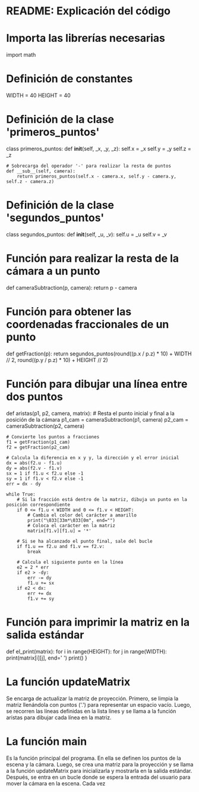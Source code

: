 # README: Explicación del código

# Importa las librerías necesarias
import math

# Definición de constantes
WIDTH = 40
HEIGHT = 40

# Definición de la clase 'primeros_puntos'
class primeros_puntos:
    def __init__(self, _x, _y, _z):
        self.x = _x
        self.y = _y
        self.z = _z

    # Sobrecarga del operador '-' para realizar la resta de puntos
    def __sub__(self, camera):
        return primeros_puntos(self.x - camera.x, self.y - camera.y, self.z - camera.z)

# Definición de la clase 'segundos_puntos'
class segundos_puntos:
    def __init__(self, _u, _v):
        self.u = _u
        self.v = _v

# Función para realizar la resta de la cámara a un punto
def cameraSubtraction(p, camera):
    return p - camera

# Función para obtener las coordenadas fraccionales de un punto
def getFraction(p):
    return segundos_puntos(round((p.x / p.z) * 10) + WIDTH // 2, round((p.y / p.z) * 10) + HEIGHT // 2)

# Función para dibujar una línea entre dos puntos
def aristas(p1, p2, camera, matrix):
    # Resta el punto inicial y final a la posición de la cámara
    p1_cam = cameraSubtraction(p1, camera)
    p2_cam = cameraSubtraction(p2, camera)

    # Convierte los puntos a fracciones
    f1 = getFraction(p1_cam)
    f2 = getFraction(p2_cam)

    # Calcula la diferencia en x y y, la dirección y el error inicial
    dx = abs(f2.u - f1.u)
    dy = abs(f2.v - f1.v)
    sx = 1 if f1.u < f2.u else -1
    sy = 1 if f1.v < f2.v else -1
    err = dx - dy

    while True:
        # Si la fracción está dentro de la matriz, dibuja un punto en la posición correspondiente
        if 0 <= f1.u < WIDTH and 0 <= f1.v < HEIGHT:
            # Cambia el color del carácter a amarillo
            print("\033[33m*\033[0m", end="")
            # Coloca el carácter en la matriz
            matrix[f1.v][f1.u] = '*'

        # Si se ha alcanzado el punto final, sale del bucle
        if f1.u == f2.u and f1.v == f2.v:
            break

        # Calcula el siguiente punto en la línea
        e2 = 2 * err
        if e2 > -dy:
            err -= dy
            f1.u += sx
        if e2 < dx:
            err += dx
            f1.v += sy

# Función para imprimir la matriz en la salida estándar
def el_print(matrix):
    for i in range(HEIGHT):
        for j in range(WIDTH):
            print(matrix[i][j], end=' ')
        print()
}
# La función updateMatrix 
Se encarga de actualizar la matriz de proyección. Primero, se limpia la matriz llenándola con puntos ('.') para representar un espacio vacío. Luego, se recorren las líneas definidas en la lista lines y se llama a la función aristas para dibujar cada línea en la matriz.

# La función main 
Es la función principal del programa. En ella se definen los puntos de la escena y la cámara. Luego, se crea una matriz para la proyección y se llama a la función updateMatrix para inicializarla y mostrarla en la salida estándar. Después, se entra en un bucle donde se espera la entrada del usuario para mover la cámara en la escena. Cada vez

